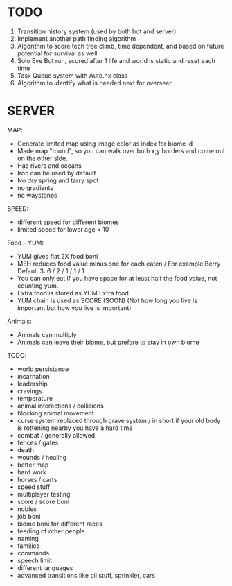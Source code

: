 TODO
====
1. Transition history system (used by both bot and server)
2. Implement another path finding algorithm
3. Algorithm to score tech tree climb, time dependent, and based on future potential for survival as well
4. Solo Eve Bot run, scored after 1 life and world is static and reset each time
5. Task Queue system with Auto.hx class
6. Algorithm to identify what is needed next for overseer



SERVER
======
MAP:
- Generate limited map using image color as index for biome id
- Made map "round", so you can walk over both x,y borders and come out on the other side. 
- Has rivers and oceans  
- Iron can be used by default 
- No dry spring and tarry spot
- no gradients
- no waystones

SPEED:
- different speed for different biomes
- limited speed for lower age < 10 

Food - YUM:
- YUM gives flat 2X food boni
- MEH reduces food value minus one for each eaten / For example Berry Default 3: 6 / 2 / 1 / 1 / 1 ...
- You can only eat if you have space for at least half the food value, not counting yum.
- Extra food is stored as YUM Extra food
- YUM chain is used as SCORE  (SOON) (Not how long you live is important but how you live is important)


Animals:
- Animals can multiply
- Animals can leave their biome, but prefare to stay in own biome


TODO:
- world persistance 
- incarnation
- leadership
- cravings
- temperature
- animal interactions / collisions
- blocking animal movement
- curse system replaced through grave system / in short if your old body is rottening nearby you have a hard time
- combat / generally allowed
- fences / gates
- death
- wounds / healing
- better map
- hard work
- horses / carts
- speed stuff
- multiplayer testing
- score / score boni
- nobles
- job boni
- biome boni for different races
- feeding of other people
- naming
- families
- commands 
- speech limit
- different languages
- advanced transitions like oil stuff, sprinkler, cars




